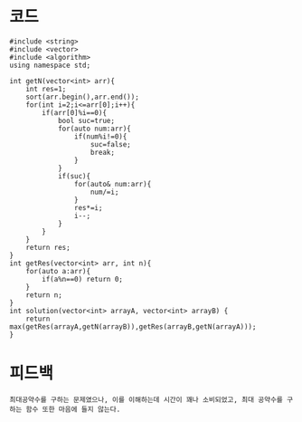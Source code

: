 # 코드

    #include <string>
    #include <vector>
    #include <algorithm>
    using namespace std;

    int getN(vector<int> arr){
        int res=1;
        sort(arr.begin(),arr.end());
        for(int i=2;i<=arr[0];i++){
            if(arr[0]%i==0){
                bool suc=true;
                for(auto num:arr){
                    if(num%i!=0){
                        suc=false;
                        break;
                    }
                }
                if(suc){
                    for(auto& num:arr){
                        num/=i;
                    }
                    res*=i;
                    i--;
                }
            }
        }
        return res;
    }
    int getRes(vector<int> arr, int n){
        for(auto a:arr){
            if(a%n==0) return 0;
        }
        return n;
    }
    int solution(vector<int> arrayA, vector<int> arrayB) {    
        return max(getRes(arrayA,getN(arrayB)),getRes(arrayB,getN(arrayA)));
    }

# 피드백

    최대공약수를 구하는 문제였으나, 이를 이해하는데 시간이 꽤나 소비되었고, 최대 공약수를 구하는 함수 또한 마음에 들지 않는다.
    
